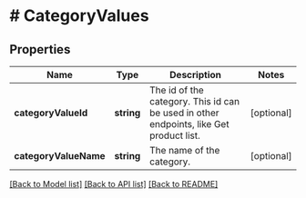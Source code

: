 # # CategoryValues

## Properties

Name | Type | Description | Notes
------------ | ------------- | ------------- | -------------
**categoryValueId** | **string** | The id of the category. This id can be used in other endpoints, like Get product list. | [optional]
**categoryValueName** | **string** | The name of the category. | [optional]

[[Back to Model list]](../../README.md#models) [[Back to API list]](../../README.md#endpoints) [[Back to README]](../../README.md)
